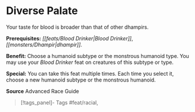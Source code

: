 ﻿---
cssclass: [feats]

---
# Diverse Palate

Your taste for blood is broader than that of other dhampirs.

**Prerequisites:** _[[feats/Blood Drinker|Blood Drinker]]_, _[[monsters/Dhampir|dhampir]]_.

**Benefit:** Choose a humanoid subtype or the monstrous humanoid type. You may use your _Blood Drinker_ feat on creatures of this subtype or type.

**Special:** You can take this feat multiple times. Each time you select it, choose a new humanoid subtype or the monstrous humanoid.

**Source** Advanced Race Guide
>[!tags_panel]- Tags
> #feat/racial, 